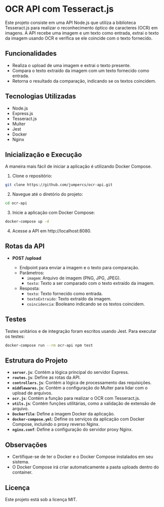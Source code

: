 # OCR API com Tesseract.js

Este projeto consiste em uma API Node.js que utiliza a biblioteca Tesseract.js para realizar o reconhecimento óptico de caracteres (OCR) em imagens. A API recebe uma imagem e um texto como entrada, extrai o texto da imagem usando OCR e verifica se ele coincide com o texto fornecido.

## Funcionalidades

- Realiza o upload de uma imagem e extrai o texto presente.
- Compara o texto extraído da imagem com um texto fornecido como entrada.
- Retorna o resultado da comparação, indicando se os textos coincidem.

## Tecnologias Utilizadas

- Node.js
- Express.js
- Tesseract.js
- Multer
- Jest
- Docker
- Nginx

## Inicialização e Execução

A maneira mais fácil de iniciar a aplicação é utilizando Docker Compose.

1. Clone o repositório:

```bash
git clone https://github.com/jumpercs/ocr-api.git
```

2. Navegue até o diretório do projeto:

```bash
cd ocr-api
```

3. Inicie a aplicação com Docker Compose:

```bash
docker-compose up -d
```

4. Acesse a API em http://localhost:8080.

## Rotas da API

- **POST /upload**

  - Endpoint para enviar a imagem e o texto para comparação.
  - Parâmetros:
    - `imagem`: Arquivo de imagem (PNG, JPG, JPEG).
    - `texto`: Texto a ser comparado com o texto extraído da imagem.
  - Resposta:
    - `texto`: Texto fornecido como entrada.
    - `textoExtraido`: Texto extraído da imagem.
    - `coincidencia`: Booleano indicando se os textos coincidem.



## Testes

Testes unitários e de integração foram escritos usando Jest. Para executar os testes:

```bash
docker-compose run --rm ocr-api npm test
```

## Estrutura do Projeto

- **`server.js`**: Contém a lógica principal do servidor Express.
- **`routes.js`**: Define as rotas da API.
- **`controllers.js`**: Contém a lógica de processamento das requisições.
- **`middlewares.js`**: Contém a configuração do Multer para lidar com o upload de arquivos.
- **`ocr.js`**: Contém a função para realizar o OCR com Tesseract.js.
- **`utils.js`**: Contém funções utilitárias, como a validação de extensão de arquivo.
- **`Dockerfile`**: Define a imagem Docker da aplicação.
- **`docker-compose.yml`**: Define os serviços da aplicação com Docker Compose, incluindo o proxy reverso Nginx.
- **`nginx.conf`**: Define a configuração do servidor proxy Nginx.

## Observações

- Certifique-se de ter o Docker e o Docker Compose instalados em seu sistema.
- O Docker Compose irá criar automaticamente a pasta uploads dentro do container.

## Licença

Este projeto está sob a licença MIT.